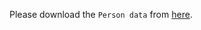 Please download the `Person data` from [here](https://drive.google.com/drive/folders/1bppgdJs9jzLcqot-JCMUwT5YFEWQ-H2e?usp=sharing).